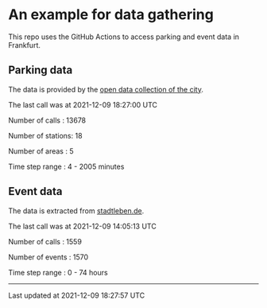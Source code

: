 # An example for data gathering

This repo uses the GitHub Actions to access parking and event data in Frankfurt.

## Parking data
The data is provided by the [open data collection of the city](https://www.offenedaten.frankfurt.de/).

The last call was at 2021-12-09 18:27:00 UTC

Number of calls   : 13678

Number of stations:    18

Number of areas   :     5

Time step range   :     4 -  2005 minutes


## Event data
The data is extracted from [stadtleben.de](https://stadtleben.de/frankfurt/).

The last call was at 2021-12-09 14:05:13 UTC

Number of calls   : 1559

Number of events  : 1570

Time step range   :    0 -   74 hours


----

Last updated at 2021-12-09 18:27:57 UTC
